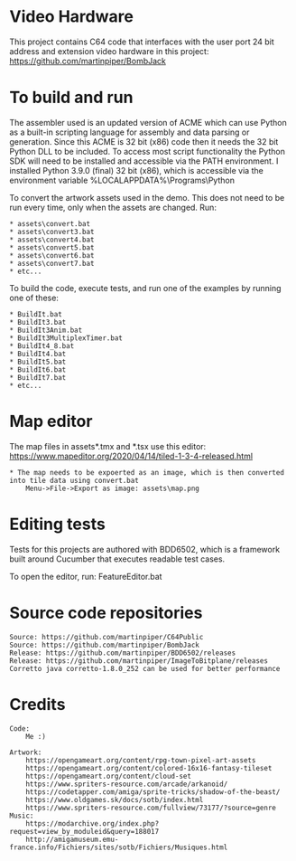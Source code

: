 Video Hardware
==============

This project contains C64 code that interfaces with the user port 24 bit address and extension video hardware in this project: https://github.com/martinpiper/BombJack


To build and run
================


The assembler used is an updated version of ACME which can use Python as a built-in scripting language for assembly and data parsing or generation. Since this ACME is 32 bit (x86) code then it needs the 32 bit Python DLL to be included. To access most script functionality the Python SDK will need to be installed and accessible via the PATH environment. I installed Python 3.9.0 (final) 32 bit (x86), which is accessible via the environment variable %LOCALAPPDATA%\Programs\Python


To convert the artwork assets used in the demo. This does not need to be run every time, only when the assets are changed. Run:

	* assets\convert.bat
	* assets\convert3.bat
	* assets\convert4.bat
	* assets\convert5.bat
	* assets\convert6.bat
	* assets\convert7.bat
	* etc...
	
To build the code, execute tests, and run one of the examples by running one of these:

	* BuildIt.bat
	* BuildIt3.bat
	* BuildIt3Anim.bat
	* BuildIt3MultiplexTimer.bat
	* BuildIt4_8.bat
	* BuildIt4.bat
	* BuildIt5.bat
	* BuildIt6.bat
	* BuildIt7.bat
	* etc...


Map editor
==========

The map files in assets\*.tmx and *.tsx use this editor: https://www.mapeditor.org/2020/04/14/tiled-1-3-4-released.html

	* The map needs to be expoerted as an image, which is then converted into tile data using convert.bat
		Menu->File->Export as image: assets\map.png

	
Editing tests
=============

Tests for this projects are authored with BDD6502, which is a framework built around Cucumber that executes readable test cases.

To open the editor, run: FeatureEditor.bat



Source code repositories
========================

	Source: https://github.com/martinpiper/C64Public
	Source: https://github.com/martinpiper/BombJack
	Release: https://github.com/martinpiper/BDD6502/releases
	Release: https://github.com/martinpiper/ImageToBitplane/releases
	Corretto java corretto-1.8.0_252 can be used for better performance



Credits
=======

	Code:
		Me :)

	Artwork:
		https://opengameart.org/content/rpg-town-pixel-art-assets
		https://opengameart.org/content/colored-16x16-fantasy-tileset
		https://opengameart.org/content/cloud-set
		https://www.spriters-resource.com/arcade/arkanoid/
		https://codetapper.com/amiga/sprite-tricks/shadow-of-the-beast/
		https://www.oldgames.sk/docs/sotb/index.html
		https://www.spriters-resource.com/fullview/73177/?source=genre
	Music:
		https://modarchive.org/index.php?request=view_by_moduleid&query=188017
		http://amigamuseum.emu-france.info/Fichiers/sites/sotb/Fichiers/Musiques.html

